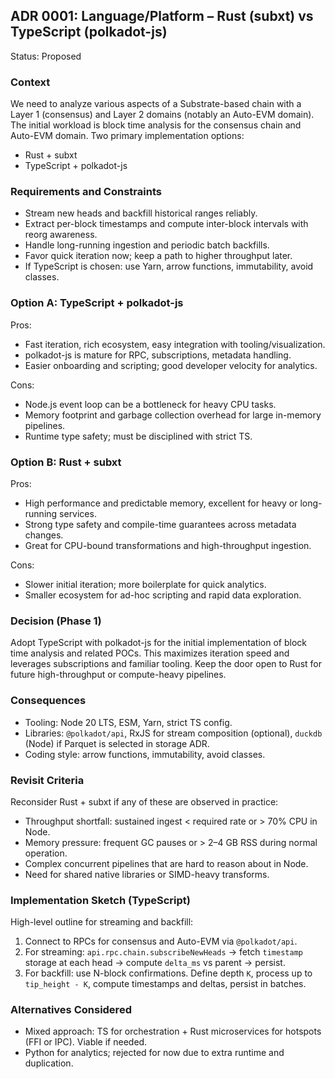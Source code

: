 ## ADR 0001: Language/Platform – Rust (subxt) vs TypeScript (polkadot-js)

Status: Proposed

### Context

We need to analyze various aspects of a Substrate-based chain with a Layer 1 (consensus) and Layer 2 domains (notably an Auto-EVM domain). The initial workload is block time analysis for the consensus chain and Auto-EVM domain. Two primary implementation options:

- Rust + subxt
- TypeScript + polkadot-js

### Requirements and Constraints

- Stream new heads and backfill historical ranges reliably.
- Extract per-block timestamps and compute inter-block intervals with reorg awareness.
- Handle long-running ingestion and periodic batch backfills.
- Favor quick iteration now; keep a path to higher throughput later.
- If TypeScript is chosen: use Yarn, arrow functions, immutability, avoid classes.

### Option A: TypeScript + polkadot-js

Pros:

- Fast iteration, rich ecosystem, easy integration with tooling/visualization.
- polkadot-js is mature for RPC, subscriptions, metadata handling.
- Easier onboarding and scripting; good developer velocity for analytics.

Cons:

- Node.js event loop can be a bottleneck for heavy CPU tasks.
- Memory footprint and garbage collection overhead for large in-memory pipelines.
- Runtime type safety; must be disciplined with strict TS.

### Option B: Rust + subxt

Pros:

- High performance and predictable memory, excellent for heavy or long-running services.
- Strong type safety and compile-time guarantees across metadata changes.
- Great for CPU-bound transformations and high-throughput ingestion.

Cons:

- Slower initial iteration; more boilerplate for quick analytics.
- Smaller ecosystem for ad-hoc scripting and rapid data exploration.

### Decision (Phase 1)

Adopt TypeScript with polkadot-js for the initial implementation of block time analysis and related POCs. This maximizes iteration speed and leverages subscriptions and familiar tooling. Keep the door open to Rust for future high-throughput or compute-heavy pipelines.

### Consequences

- Tooling: Node 20 LTS, ESM, Yarn, strict TS config.
- Libraries: `@polkadot/api`, RxJS for stream composition (optional), `duckdb` (Node) if Parquet is selected in storage ADR.
- Coding style: arrow functions, immutability, avoid classes.

### Revisit Criteria

Reconsider Rust + subxt if any of these are observed in practice:

- Throughput shortfall: sustained ingest < required rate or > 70% CPU in Node.
- Memory pressure: frequent GC pauses or > 2–4 GB RSS during normal operation.
- Complex concurrent pipelines that are hard to reason about in Node.
- Need for shared native libraries or SIMD-heavy transforms.

### Implementation Sketch (TypeScript)

High-level outline for streaming and backfill:

1. Connect to RPCs for consensus and Auto-EVM via `@polkadot/api`.
2. For streaming: `api.rpc.chain.subscribeNewHeads` → fetch `timestamp` storage at each head → compute `delta_ms` vs parent → persist.
3. For backfill: use N-block confirmations. Define depth `K`, process up to `tip_height - K`, compute timestamps and deltas, persist in batches.

### Alternatives Considered

- Mixed approach: TS for orchestration + Rust microservices for hotspots (FFI or IPC). Viable if needed.
- Python for analytics; rejected for now due to extra runtime and duplication.

